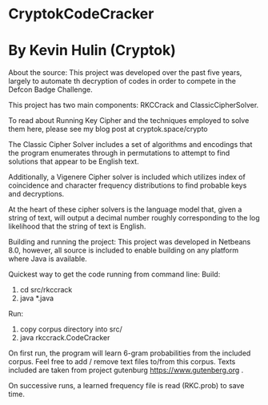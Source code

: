 # CryptokCodeCracker
# By Kevin Hulin (Cryptok)

About the source:
This project was developed over the past five years, largely to automate th decryption of codes in order to compete in the Defcon Badge Challenge.

This project has two main components: RKCCrack and ClassicCipherSolver.

To read about Running Key Cipher and the techniques employed to solve them here, please see my blog post at cryptok.space/crypto

The Classic Cipher Solver includes a set of algorithms and encodings that the program enumerates through in permutations to attempt to find solutions that appear to be English text.

Additionally, a Vigenere Cipher solver is included which utilizes index of coincidence and character frequency distributions to find probable keys and decryptions.

At the heart of these cipher solvers is the language model that, given a string of text, will output a decimal number roughly corresponding to the log likelihood that the string of text is English.

Building and running the project:
This project was developed in Netbeans 8.0, however, all source is included to enable building on any platform where Java is available.

Quickest way to get the code running from command line:
Build:
1) cd src/rkccrack
2) java *.java

Run:
1) copy corpus directory into src/
2) java rkccrack.CodeCracker

On first run, the program will learn 6-gram probabilities from the included corpus.  Feel free to add / remove text files to/from this corpus.  Texts included are taken from project gutenburg https://www.gutenberg.org .

On successive runs, a learned frequency file is read (RKC.prob) to save time.

